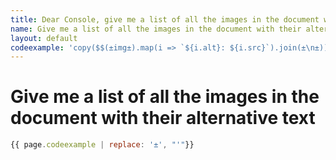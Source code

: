 ```yaml
---
title: Dear Console, give me a list of all the images in the document with their alternative text
name: Give me a list of all the images in the document with their alternative text
layout: default
codeexample: 'copy($$(±img±).map(i => `${i.alt}: ${i.src}`).join(±\n±))'
---
```


# Give me a list of all the images in the document with their alternative text

```javascript
{{ page.codeexample | replace: '±', "'"}}
```
